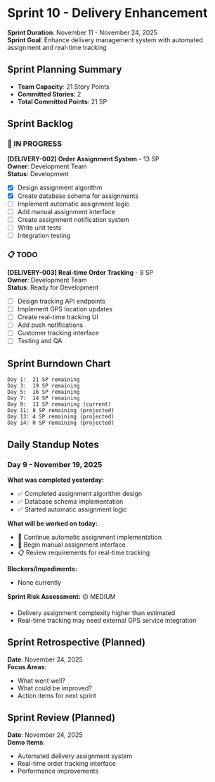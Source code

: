 # Sprint 10 - Delivery Enhancement
**Sprint Duration**: November 11 - November 24, 2025  
**Sprint Goal**: Enhance delivery management system with automated assignment and real-time tracking

## Sprint Planning Summary
- **Team Capacity**: 21 Story Points
- **Committed Stories**: 2
- **Total Committed Points**: 21 SP

## Sprint Backlog

### 🔄 IN PROGRESS
**[DELIVERY-002] Order Assignment System** - 13 SP  
**Owner**: Development Team  
**Status**: Development  
- [x] Design assignment algorithm
- [x] Create database schema for assignments
- [ ] Implement automatic assignment logic
- [ ] Add manual assignment interface
- [ ] Create assignment notification system
- [ ] Write unit tests
- [ ] Integration testing

### 📋 TODO
**[DELIVERY-003] Real-time Order Tracking** - 8 SP  
**Owner**: Development Team  
**Status**: Ready for Development  
- [ ] Design tracking API endpoints
- [ ] Implement GPS location updates
- [ ] Create real-time tracking UI
- [ ] Add push notifications
- [ ] Customer tracking interface
- [ ] Testing and QA

## Sprint Burndown Chart
```
Day 1:  21 SP remaining
Day 3:  19 SP remaining  
Day 5:  16 SP remaining
Day 7:  14 SP remaining
Day 9:  11 SP remaining (current)
Day 11: 8 SP remaining (projected)
Day 13: 4 SP remaining (projected)
Day 14: 0 SP remaining (projected)
```

## Daily Standup Notes

### Day 9 - November 19, 2025
**What was completed yesterday:**
- ✅ Completed assignment algorithm design
- ✅ Database schema implementation
- ✅ Started automatic assignment logic

**What will be worked on today:**
- 🔄 Continue automatic assignment implementation
- 🔄 Begin manual assignment interface
- 📋 Review requirements for real-time tracking

**Blockers/Impediments:**
- None currently

**Sprint Risk Assessment:** 🟡 MEDIUM
- Delivery assignment complexity higher than estimated
- Real-time tracking may need external GPS service integration

## Sprint Retrospective (Planned)
**Date**: November 24, 2025  
**Focus Areas**: 
- What went well?
- What could be improved?
- Action items for next sprint

## Sprint Review (Planned)
**Date**: November 24, 2025  
**Demo Items**:
- Automated delivery assignment system
- Real-time order tracking interface
- Performance improvements
